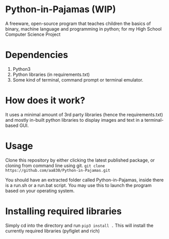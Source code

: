 # Python-in-Pajamas (WIP)
A freeware, open-source program that teaches children the basics of binary, machine language and programming in python; for my High School Computer Science Project


# Dependencies

1. Python3
2. Python libraries (in requirements.txt)
3. Some kind of terminal, command prompt or terminal emulator.


# How does it work?

It uses a minimal amount of 3rd party libraries (hence the requirements.txt) and mostly in-built python libraries to display images and text in a terminal-based GUI.


# Usage

Clone this repository by either clicking the latest published package, or cloning from command line using git.
`git clone https://github.com/aa830/Python-in-Pajamas.git`


You should have an extracted folder called Python-in-Pajamas, inside there is a run.sh or a run.bat script. You may use this to launch the program based on your operating system.

# Installing required libraries

Simply cd into the directory and run `pip3 install .`
This will install the currently required libraries (pyfiglet and rich)
